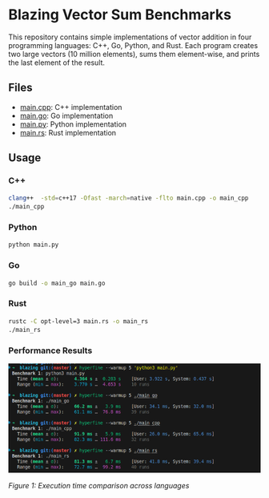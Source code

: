 # Blazing Vector Sum Benchmarks

This repository contains simple implementations of vector addition in four programming languages: C++, Go, Python, and Rust. Each program creates two large vectors (10 million elements), sums them element-wise, and prints the last element of the result.

## Files

- [main.cpp](main.cpp): C++ implementation
- [main.go](main.go): Go implementation
- [main.py](main.py): Python implementation
- [main.rs](main.rs): Rust implementation

## Usage

### C++

```sh
clang++  -std=c++17 -Ofast -march=native -flto main.cpp -o main_cpp
./main_cpp
```

### Python

```sh
python main.py
```

### Go

```sh
go build -o main_go main.go
```

### Rust

```sh
rustc -C opt-level=3 main.rs -o main_rs
./main_rs
```

### Performance Results

![Blazing Vector Sum Benchmark Results](./images/result.png)

*Figure 1: Execution time comparison across languages*